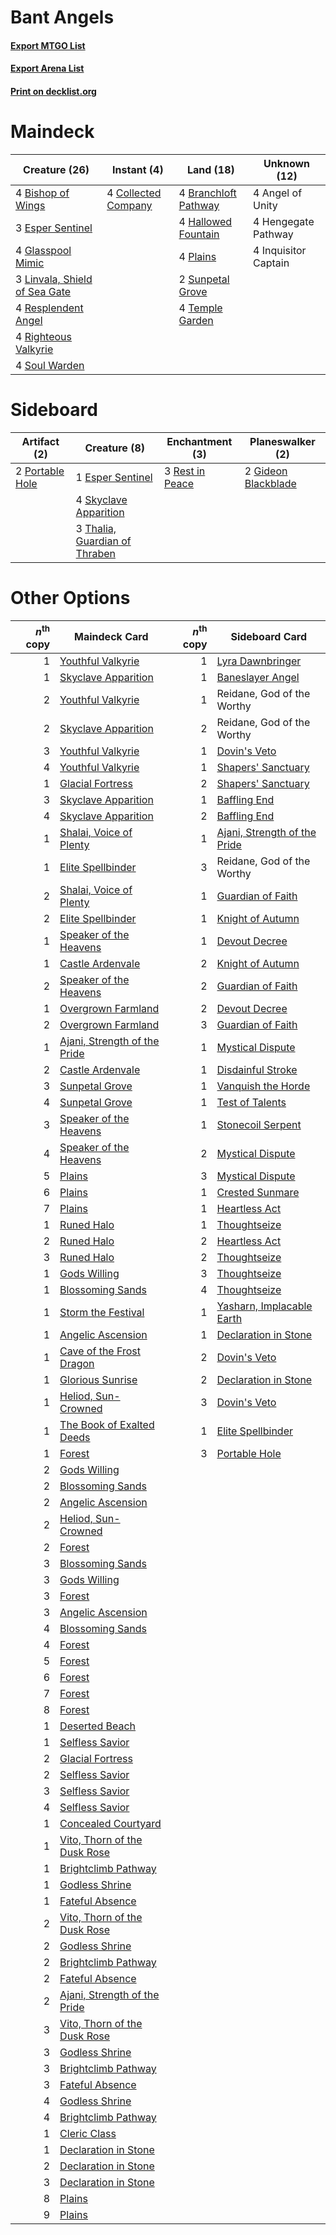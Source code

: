 # Bant Angels

#### [Export MTGO List](../collection/Bant%20Angels/Bant%20Angels.txt)
#### [Export Arena List](../collection/Bant%20Angels/Bant%20Angels_arena.txt)
#### [Print on decklist.org](http://decklist.org/?deckmain=4%09Angel%20of%20Unity%0A4%09Bishop%20of%20Wings%0A4%09Branchloft%20Pathway%0A4%09Collected%20Company%0A3%09Esper%20Sentinel%0A4%09Glasspool%20Mimic%0A4%09Hallowed%20Fountain%0A4%09Hengegate%20Pathway%0A4%09Inquisitor%20Captain%0A3%09Linvala,%20Shield%20of%20Sea%20Gate%0A4%09Plains%0A4%09Resplendent%20Angel%0A4%09Righteous%20Valkyrie%0A4%09Soul%20Warden%0A2%09Sunpetal%20Grove%0A4%09Temple%20Garden&deckside=1%09Esper%20Sentinel%0A2%09Gideon%20Blackblade%0A2%09Portable%20Hole%0A3%09Rest%20in%20Peace%0A4%09Skyclave%20Apparition%0A3%09Thalia,%20Guardian%20of%20Thraben)
# Maindeck

|                                             Creature (26)                                              |                                         Instant (4)                                          |                                           Land (18)                                           |    Unknown (12)    |
|--------------------------------------------------------------------------------------------------------|----------------------------------------------------------------------------------------------|-----------------------------------------------------------------------------------------------|--------------------|
|4 [Bishop of Wings](http://gatherer.wizards.com/Pages/Card/Details.aspx?multiverseid=466762)            |4 [Collected Company](http://gatherer.wizards.com/Pages/Card/Details.aspx?multiverseid=394519)|4 [Branchloft Pathway](http://gatherer.wizards.com/Pages/Card/Details.aspx?multiverseid=491909)|4 Angel of Unity    |
|3 [Esper Sentinel](http://gatherer.wizards.com/Pages/Card/Details.aspx?multiverseid=522088)             |                                                                                              |4 [Hallowed Fountain](http://gatherer.wizards.com/Pages/Card/Details.aspx?multiverseid=97071)  |4 Hengegate Pathway |
|4 [Glasspool Mimic](http://gatherer.wizards.com/Pages/Card/Details.aspx?multiverseid=491688)            |                                                                                              |4 [Plains](http://gatherer.wizards.com/Pages/Card/Details.aspx?multiverseid=439856)            |4 Inquisitor Captain|
|3 [Linvala, Shield of Sea Gate](http://gatherer.wizards.com/Pages/Card/Details.aspx?multiverseid=491877)|                                                                                              |2 [Sunpetal Grove](http://gatherer.wizards.com/Pages/Card/Details.aspx?multiverseid=420946)    |                    |
|4 [Resplendent Angel](http://gatherer.wizards.com/Pages/Card/Details.aspx?multiverseid=447170)          |                                                                                              |4 [Temple Garden](http://gatherer.wizards.com/Pages/Card/Details.aspx?multiverseid=405112)     |                    |
|4 [Righteous Valkyrie](http://gatherer.wizards.com/Pages/Card/Details.aspx?multiverseid=503630)         |                                                                                              |                                                                                               |                    |
|4 [Soul Warden](http://gatherer.wizards.com/Pages/Card/Details.aspx?multiverseid=129740)                |                                                                                              |                                                                                               |                    |


# Sideboard

|                                       Artifact (2)                                       |                                              Creature (8)                                              |                                     Enchantment (3)                                      |                                       Planeswalker (2)                                       |
|------------------------------------------------------------------------------------------|--------------------------------------------------------------------------------------------------------|------------------------------------------------------------------------------------------|----------------------------------------------------------------------------------------------|
|2 [Portable Hole](http://gatherer.wizards.com/Pages/Card/Details.aspx?multiverseid=527320)|1 [Esper Sentinel](http://gatherer.wizards.com/Pages/Card/Details.aspx?multiverseid=522088)             |3 [Rest in Peace](http://gatherer.wizards.com/Pages/Card/Details.aspx?multiverseid=442021)|2 [Gideon Blackblade](http://gatherer.wizards.com/Pages/Card/Details.aspx?multiverseid=463943)|
|                                                                                          |4 [Skyclave Apparition](http://gatherer.wizards.com/Pages/Card/Details.aspx?multiverseid=495603)        |                                                                                          |                                                                                              |
|                                                                                          |3 [Thalia, Guardian of Thraben](http://gatherer.wizards.com/Pages/Card/Details.aspx?multiverseid=442025)|                                                                                          |                                                                                              |


# Other Options

|*n*<sup>th</sup> copy|                                             Maindeck Card                                             |*n*<sup>th</sup> copy|                                            Sideboard Card                                             |
|--------------------:|-------------------------------------------------------------------------------------------------------|--------------------:|-------------------------------------------------------------------------------------------------------|
|                    1|[Youthful Valkyrie](http://gatherer.wizards.com/Pages/Card/Details.aspx?multiverseid=506924)           |                    1|[Lyra Dawnbringer](http://gatherer.wizards.com/Pages/Card/Details.aspx?multiverseid=442914)            |
|                    1|[Skyclave Apparition](http://gatherer.wizards.com/Pages/Card/Details.aspx?multiverseid=495603)         |                    1|[Baneslayer Angel](http://gatherer.wizards.com/Pages/Card/Details.aspx?multiverseid=191065)            |
|                    2|[Youthful Valkyrie](http://gatherer.wizards.com/Pages/Card/Details.aspx?multiverseid=506924)           |                    1|Reidane, God of the Worthy                                                                             |
|                    2|[Skyclave Apparition](http://gatherer.wizards.com/Pages/Card/Details.aspx?multiverseid=495603)         |                    2|Reidane, God of the Worthy                                                                             |
|                    3|[Youthful Valkyrie](http://gatherer.wizards.com/Pages/Card/Details.aspx?multiverseid=506924)           |                    1|[Dovin's Veto](http://gatherer.wizards.com/Pages/Card/Details.aspx?multiverseid=461120)                |
|                    4|[Youthful Valkyrie](http://gatherer.wizards.com/Pages/Card/Details.aspx?multiverseid=506924)           |                    1|[Shapers' Sanctuary](http://gatherer.wizards.com/Pages/Card/Details.aspx?multiverseid=435362)          |
|                    1|[Glacial Fortress](http://gatherer.wizards.com/Pages/Card/Details.aspx?multiverseid=190562)            |                    2|[Shapers' Sanctuary](http://gatherer.wizards.com/Pages/Card/Details.aspx?multiverseid=435362)          |
|                    3|[Skyclave Apparition](http://gatherer.wizards.com/Pages/Card/Details.aspx?multiverseid=495603)         |                    1|[Baffling End](http://gatherer.wizards.com/Pages/Card/Details.aspx?multiverseid=439658)                |
|                    4|[Skyclave Apparition](http://gatherer.wizards.com/Pages/Card/Details.aspx?multiverseid=495603)         |                    2|[Baffling End](http://gatherer.wizards.com/Pages/Card/Details.aspx?multiverseid=439658)                |
|                    1|[Shalai, Voice of Plenty](http://gatherer.wizards.com/Pages/Card/Details.aspx?multiverseid=442923)     |                    1|[Ajani, Strength of the Pride](http://gatherer.wizards.com/Pages/Card/Details.aspx?multiverseid=466756)|
|                    1|[Elite Spellbinder](http://gatherer.wizards.com/Pages/Card/Details.aspx?multiverseid=513494)           |                    3|Reidane, God of the Worthy                                                                             |
|                    2|[Shalai, Voice of Plenty](http://gatherer.wizards.com/Pages/Card/Details.aspx?multiverseid=442923)     |                    1|[Guardian of Faith](http://gatherer.wizards.com/Pages/Card/Details.aspx?multiverseid=527305)           |
|                    2|[Elite Spellbinder](http://gatherer.wizards.com/Pages/Card/Details.aspx?multiverseid=513494)           |                    1|[Knight of Autumn](http://gatherer.wizards.com/Pages/Card/Details.aspx?multiverseid=452933)            |
|                    1|[Speaker of the Heavens](http://gatherer.wizards.com/Pages/Card/Details.aspx?multiverseid=488246)      |                    1|[Devout Decree](http://gatherer.wizards.com/Pages/Card/Details.aspx?multiverseid=466767)               |
|                    1|[Castle Ardenvale](http://gatherer.wizards.com/Pages/Card/Details.aspx?multiverseid=473200)            |                    2|[Knight of Autumn](http://gatherer.wizards.com/Pages/Card/Details.aspx?multiverseid=452933)            |
|                    2|[Speaker of the Heavens](http://gatherer.wizards.com/Pages/Card/Details.aspx?multiverseid=488246)      |                    2|[Guardian of Faith](http://gatherer.wizards.com/Pages/Card/Details.aspx?multiverseid=527305)           |
|                    1|[Overgrown Farmland](http://gatherer.wizards.com/Pages/Card/Details.aspx?multiverseid=535064)          |                    2|[Devout Decree](http://gatherer.wizards.com/Pages/Card/Details.aspx?multiverseid=466767)               |
|                    2|[Overgrown Farmland](http://gatherer.wizards.com/Pages/Card/Details.aspx?multiverseid=535064)          |                    3|[Guardian of Faith](http://gatherer.wizards.com/Pages/Card/Details.aspx?multiverseid=527305)           |
|                    1|[Ajani, Strength of the Pride](http://gatherer.wizards.com/Pages/Card/Details.aspx?multiverseid=466756)|                    1|[Mystical Dispute](http://gatherer.wizards.com/Pages/Card/Details.aspx?multiverseid=473020)            |
|                    2|[Castle Ardenvale](http://gatherer.wizards.com/Pages/Card/Details.aspx?multiverseid=473200)            |                    1|[Disdainful Stroke](http://gatherer.wizards.com/Pages/Card/Details.aspx?multiverseid=420705)           |
|                    3|[Sunpetal Grove](http://gatherer.wizards.com/Pages/Card/Details.aspx?multiverseid=420946)              |                    1|[Vanquish the Horde](http://gatherer.wizards.com/Pages/Card/Details.aspx?multiverseid=534799)          |
|                    4|[Sunpetal Grove](http://gatherer.wizards.com/Pages/Card/Details.aspx?multiverseid=420946)              |                    1|[Test of Talents](http://gatherer.wizards.com/Pages/Card/Details.aspx?multiverseid=513536)             |
|                    3|[Speaker of the Heavens](http://gatherer.wizards.com/Pages/Card/Details.aspx?multiverseid=488246)      |                    1|[Stonecoil Serpent](http://gatherer.wizards.com/Pages/Card/Details.aspx?multiverseid=473197)           |
|                    4|[Speaker of the Heavens](http://gatherer.wizards.com/Pages/Card/Details.aspx?multiverseid=488246)      |                    2|[Mystical Dispute](http://gatherer.wizards.com/Pages/Card/Details.aspx?multiverseid=473020)            |
|                    5|[Plains](http://gatherer.wizards.com/Pages/Card/Details.aspx?multiverseid=439856)                      |                    3|[Mystical Dispute](http://gatherer.wizards.com/Pages/Card/Details.aspx?multiverseid=473020)            |
|                    6|[Plains](http://gatherer.wizards.com/Pages/Card/Details.aspx?multiverseid=439856)                      |                    1|[Crested Sunmare](http://gatherer.wizards.com/Pages/Card/Details.aspx?multiverseid=430695)             |
|                    7|[Plains](http://gatherer.wizards.com/Pages/Card/Details.aspx?multiverseid=439856)                      |                    1|[Heartless Act](http://gatherer.wizards.com/Pages/Card/Details.aspx?multiverseid=479611)               |
|                    1|[Runed Halo](http://gatherer.wizards.com/Pages/Card/Details.aspx?multiverseid=154005)                  |                    1|[Thoughtseize](http://gatherer.wizards.com/Pages/Card/Details.aspx?multiverseid=438676)                |
|                    2|[Runed Halo](http://gatherer.wizards.com/Pages/Card/Details.aspx?multiverseid=154005)                  |                    2|[Heartless Act](http://gatherer.wizards.com/Pages/Card/Details.aspx?multiverseid=479611)               |
|                    3|[Runed Halo](http://gatherer.wizards.com/Pages/Card/Details.aspx?multiverseid=154005)                  |                    2|[Thoughtseize](http://gatherer.wizards.com/Pages/Card/Details.aspx?multiverseid=438676)                |
|                    1|[Gods Willing](http://gatherer.wizards.com/Pages/Card/Details.aspx?multiverseid=442005)                |                    3|[Thoughtseize](http://gatherer.wizards.com/Pages/Card/Details.aspx?multiverseid=438676)                |
|                    1|[Blossoming Sands](http://gatherer.wizards.com/Pages/Card/Details.aspx?multiverseid=433169)            |                    4|[Thoughtseize](http://gatherer.wizards.com/Pages/Card/Details.aspx?multiverseid=438676)                |
|                    1|[Storm the Festival](http://gatherer.wizards.com/Pages/Card/Details.aspx?multiverseid=534989)          |                    1|[Yasharn, Implacable Earth](http://gatherer.wizards.com/Pages/Card/Details.aspx?multiverseid=491891)   |
|                    1|[Angelic Ascension](http://gatherer.wizards.com/Pages/Card/Details.aspx?multiverseid=485326)           |                    1|[Declaration in Stone](http://gatherer.wizards.com/Pages/Card/Details.aspx?multiverseid=409750)        |
|                    1|[Cave of the Frost Dragon](http://gatherer.wizards.com/Pages/Card/Details.aspx?multiverseid=527540)    |                    2|[Dovin's Veto](http://gatherer.wizards.com/Pages/Card/Details.aspx?multiverseid=461120)                |
|                    1|[Glorious Sunrise](http://gatherer.wizards.com/Pages/Card/Details.aspx?multiverseid=541063)            |                    2|[Declaration in Stone](http://gatherer.wizards.com/Pages/Card/Details.aspx?multiverseid=409750)        |
|                    1|[Heliod, Sun-Crowned](http://gatherer.wizards.com/Pages/Card/Details.aspx?multiverseid=476269)         |                    3|[Dovin's Veto](http://gatherer.wizards.com/Pages/Card/Details.aspx?multiverseid=461120)                |
|                    1|[The Book of Exalted Deeds](http://gatherer.wizards.com/Pages/Card/Details.aspx?multiverseid=527291)   |                    1|[Elite Spellbinder](http://gatherer.wizards.com/Pages/Card/Details.aspx?multiverseid=513494)           |
|                    1|[Forest](http://gatherer.wizards.com/Pages/Card/Details.aspx?multiverseid=439860)                      |                    3|[Portable Hole](http://gatherer.wizards.com/Pages/Card/Details.aspx?multiverseid=527320)               |
|                    2|[Gods Willing](http://gatherer.wizards.com/Pages/Card/Details.aspx?multiverseid=442005)                |                     |                                                                                                       |
|                    2|[Blossoming Sands](http://gatherer.wizards.com/Pages/Card/Details.aspx?multiverseid=433169)            |                     |                                                                                                       |
|                    2|[Angelic Ascension](http://gatherer.wizards.com/Pages/Card/Details.aspx?multiverseid=485326)           |                     |                                                                                                       |
|                    2|[Heliod, Sun-Crowned](http://gatherer.wizards.com/Pages/Card/Details.aspx?multiverseid=476269)         |                     |                                                                                                       |
|                    2|[Forest](http://gatherer.wizards.com/Pages/Card/Details.aspx?multiverseid=439860)                      |                     |                                                                                                       |
|                    3|[Blossoming Sands](http://gatherer.wizards.com/Pages/Card/Details.aspx?multiverseid=433169)            |                     |                                                                                                       |
|                    3|[Gods Willing](http://gatherer.wizards.com/Pages/Card/Details.aspx?multiverseid=442005)                |                     |                                                                                                       |
|                    3|[Forest](http://gatherer.wizards.com/Pages/Card/Details.aspx?multiverseid=439860)                      |                     |                                                                                                       |
|                    3|[Angelic Ascension](http://gatherer.wizards.com/Pages/Card/Details.aspx?multiverseid=485326)           |                     |                                                                                                       |
|                    4|[Blossoming Sands](http://gatherer.wizards.com/Pages/Card/Details.aspx?multiverseid=433169)            |                     |                                                                                                       |
|                    4|[Forest](http://gatherer.wizards.com/Pages/Card/Details.aspx?multiverseid=439860)                      |                     |                                                                                                       |
|                    5|[Forest](http://gatherer.wizards.com/Pages/Card/Details.aspx?multiverseid=439860)                      |                     |                                                                                                       |
|                    6|[Forest](http://gatherer.wizards.com/Pages/Card/Details.aspx?multiverseid=439860)                      |                     |                                                                                                       |
|                    7|[Forest](http://gatherer.wizards.com/Pages/Card/Details.aspx?multiverseid=439860)                      |                     |                                                                                                       |
|                    8|[Forest](http://gatherer.wizards.com/Pages/Card/Details.aspx?multiverseid=439860)                      |                     |                                                                                                       |
|                    1|[Deserted Beach](http://gatherer.wizards.com/Pages/Card/Details.aspx?multiverseid=535058)              |                     |                                                                                                       |
|                    1|[Selfless Savior](http://gatherer.wizards.com/Pages/Card/Details.aspx?multiverseid=485359)             |                     |                                                                                                       |
|                    2|[Glacial Fortress](http://gatherer.wizards.com/Pages/Card/Details.aspx?multiverseid=190562)            |                     |                                                                                                       |
|                    2|[Selfless Savior](http://gatherer.wizards.com/Pages/Card/Details.aspx?multiverseid=485359)             |                     |                                                                                                       |
|                    3|[Selfless Savior](http://gatherer.wizards.com/Pages/Card/Details.aspx?multiverseid=485359)             |                     |                                                                                                       |
|                    4|[Selfless Savior](http://gatherer.wizards.com/Pages/Card/Details.aspx?multiverseid=485359)             |                     |                                                                                                       |
|                    1|[Concealed Courtyard](http://gatherer.wizards.com/Pages/Card/Details.aspx?multiverseid=417818)         |                     |                                                                                                       |
|                    1|[Vito, Thorn of the Dusk Rose](http://gatherer.wizards.com/Pages/Card/Details.aspx?multiverseid=485450)|                     |                                                                                                       |
|                    1|[Brightclimb Pathway](http://gatherer.wizards.com/Pages/Card/Details.aspx?multiverseid=491911)         |                     |                                                                                                       |
|                    1|[Godless Shrine](http://gatherer.wizards.com/Pages/Card/Details.aspx?multiverseid=405099)              |                     |                                                                                                       |
|                    1|[Fateful Absence](http://gatherer.wizards.com/Pages/Card/Details.aspx?multiverseid=534774)             |                     |                                                                                                       |
|                    2|[Vito, Thorn of the Dusk Rose](http://gatherer.wizards.com/Pages/Card/Details.aspx?multiverseid=485450)|                     |                                                                                                       |
|                    2|[Godless Shrine](http://gatherer.wizards.com/Pages/Card/Details.aspx?multiverseid=405099)              |                     |                                                                                                       |
|                    2|[Brightclimb Pathway](http://gatherer.wizards.com/Pages/Card/Details.aspx?multiverseid=491911)         |                     |                                                                                                       |
|                    2|[Fateful Absence](http://gatherer.wizards.com/Pages/Card/Details.aspx?multiverseid=534774)             |                     |                                                                                                       |
|                    2|[Ajani, Strength of the Pride](http://gatherer.wizards.com/Pages/Card/Details.aspx?multiverseid=466756)|                     |                                                                                                       |
|                    3|[Vito, Thorn of the Dusk Rose](http://gatherer.wizards.com/Pages/Card/Details.aspx?multiverseid=485450)|                     |                                                                                                       |
|                    3|[Godless Shrine](http://gatherer.wizards.com/Pages/Card/Details.aspx?multiverseid=405099)              |                     |                                                                                                       |
|                    3|[Brightclimb Pathway](http://gatherer.wizards.com/Pages/Card/Details.aspx?multiverseid=491911)         |                     |                                                                                                       |
|                    3|[Fateful Absence](http://gatherer.wizards.com/Pages/Card/Details.aspx?multiverseid=534774)             |                     |                                                                                                       |
|                    4|[Godless Shrine](http://gatherer.wizards.com/Pages/Card/Details.aspx?multiverseid=405099)              |                     |                                                                                                       |
|                    4|[Brightclimb Pathway](http://gatherer.wizards.com/Pages/Card/Details.aspx?multiverseid=491911)         |                     |                                                                                                       |
|                    1|[Cleric Class](http://gatherer.wizards.com/Pages/Card/Details.aspx?multiverseid=527293)                |                     |                                                                                                       |
|                    1|[Declaration in Stone](http://gatherer.wizards.com/Pages/Card/Details.aspx?multiverseid=409750)        |                     |                                                                                                       |
|                    2|[Declaration in Stone](http://gatherer.wizards.com/Pages/Card/Details.aspx?multiverseid=409750)        |                     |                                                                                                       |
|                    3|[Declaration in Stone](http://gatherer.wizards.com/Pages/Card/Details.aspx?multiverseid=409750)        |                     |                                                                                                       |
|                    8|[Plains](http://gatherer.wizards.com/Pages/Card/Details.aspx?multiverseid=439856)                      |                     |                                                                                                       |
|                    9|[Plains](http://gatherer.wizards.com/Pages/Card/Details.aspx?multiverseid=439856)                      |                     |                                                                                                       |


